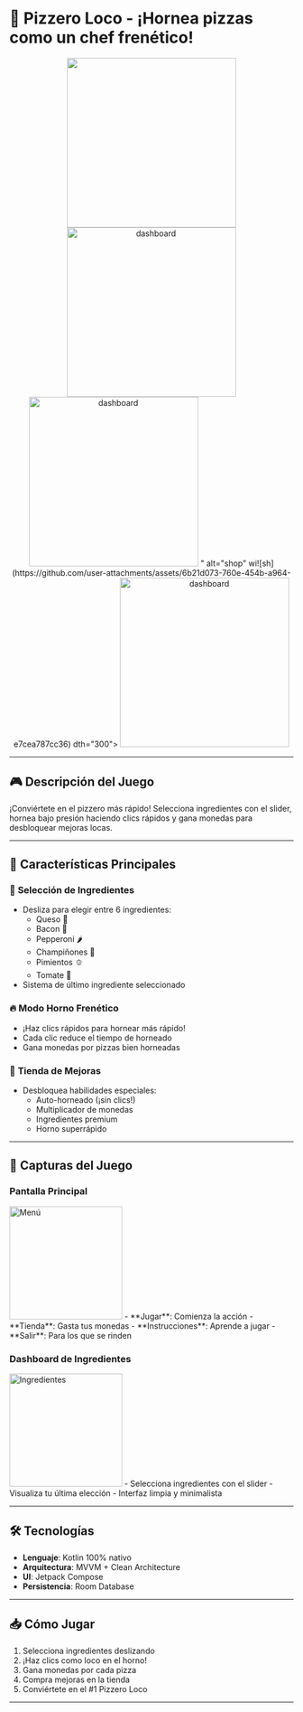 # 🍕 **Pizzero Loco** - ¡Hornea pizzas como un chef frenético!

<div align="center">
  <img src="![menu](https://github.com/user-attachments/assets/a938e88c-2942-418b-ac3b-dfb1180fe897)
 alt="menu" width="300">
  <img src="![dash](https://github.com/user-attachments/assets/a18c5e7d-2470-455c-9fdf-01b5bdb8dc43)
" alt="dashboard" width="300">
    <img src="![espera](https://github.com/user-attachments/assets/4cdb6e4c-dbbd-4bad-96b8-c4e26d38d613)
" alt="dashboard" width="300">
  " alt="shop" wi![sh](https://github.com/user-attachments/assets/6b21d073-760e-454b-a964-e7cea787cc36)
dth="300">
    <img src="
" alt="dashboard" width="300">
</div>

---

## 🎮 **Descripción del Juego**  
¡Conviértete en el pizzero más rápido! Selecciona ingredientes con el slider, hornea bajo presión haciendo clics rápidos y gana monedas para desbloquear mejoras locas.

---

## 🍅 **Características Principales**

### 🧀 **Selección de Ingredientes**
- Desliza para elegir entre 6 ingredientes:
  - Queso 🧀  
  - Bacon 🥓  
  - Pepperoni 🌶️  
  - Champiñones 🍄  
  - Pimientos 🫑  
  - Tomate 🍅  
- Sistema de último ingrediente seleccionado

### 🔥 **Modo Horno Frenético**
- ¡Haz clics rápidos para hornear más rápido!
- Cada clic reduce el tiempo de horneado
- Gana monedas por pizzas bien horneadas

### 🛒 **Tienda de Mejoras**
- Desbloquea habilidades especiales:
  - Auto-horneado (¡sin clics!)
  - Multiplicador de monedas
  - Ingredientes premium
  - Horno superrápido

---

## 📱 **Capturas del Juego**

### Pantalla Principal
<img src="menu.png" alt="Menú" width="200">  
- **Jugar**: Comienza la acción
- **Tienda**: Gasta tus monedas
- **Instrucciones**: Aprende a jugar
- **Salir**: Para los que se rinden

### Dashboard de Ingredientes
<img src="dash.png" alt="Ingredientes" width="200">  
- Selecciona ingredientes con el slider
- Visualiza tu última elección
- Interfaz limpia y minimalista

---

## 🛠️ **Tecnologías**
- **Lenguaje**: Kotlin 100% nativo
- **Arquitectura**: MVVM + Clean Architecture
- **UI**: Jetpack Compose
- **Persistencia**: Room Database

---

## 📥 **Cómo Jugar**
1. Selecciona ingredientes deslizando
2. ¡Haz clics como loco en el horno!
3. Gana monedas por cada pizza
4. Compra mejoras en la tienda
5. Conviértete en el #1 Pizzero Loco

---
